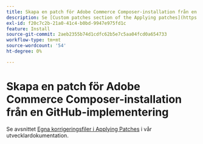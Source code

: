 ```yaml
---
title: Skapa en patch för Adobe Commerce Composer-installation från en GitHub-implementering
description: Se [Custom patches section of the Applying patches](https://experienceleague.adobe.com/en/docs/commerce-operations/upgrade-guide/patches/overview#custom-patches) i vår utvecklardokumentation.
exl-id: f20c7c2b-21a0-41c4-b0bd-9947e975fd1c
feature: Install
source-git-commit: 2aeb2355b74d1cdfc62b5e7c5aa04fcd0a654733
workflow-type: tm+mt
source-wordcount: '54'
ht-degree: 0%

---
```


# Skapa en patch för Adobe Commerce Composer-installation från en GitHub-implementering

Se avsnittet [Egna korrigeringsfiler i Applying Patches](https://experienceleague.adobe.com/en/docs/commerce-operations/upgrade-guide/patches/overview#custom-patches) i vår utvecklardokumentation.
